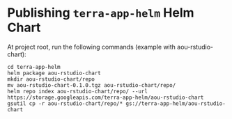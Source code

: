 # Publishing `terra-app-helm` Helm Chart
At project root, run the following commands (example with aou-rstudio-chart):
```
cd terra-app-helm
helm package aou-rstudio-chart
mkdir aou-rstudio-chart/repo
mv aou-rstudio-chart-0.1.0.tgz aou-rstudio-chart/repo/
helm repo index aou-rstudio-chart/repo/ --url https://storage.googleapis.com/terra-app-helm/aou-rstudio-chart
gsutil cp -r aou-rstudio-chart/repo/* gs://terra-app-helm/aou-rstudio-chart
```